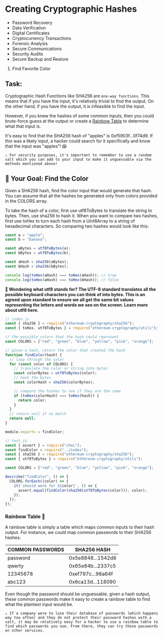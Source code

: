 # Creating Cryptographic Hashes

- Password Recovery
- Data Verification
- Digital Certificates
- Cryptocurrency Transactions
- Forensic Analysis
- Secure Communications
- Security Audits
- Secure Backup and Restore

1. Find Favorite Color

## Task:

Cryptographic Hash Functions like SHA256 are `one-way functions`. This means that if you have the input, it's relatively trivial to find the output. On the other hand, if you have the output, it is infeasible to find the input.

However, if you knew the hashes of some common inputs, then you could brute-force guess at the output or create a [Rainbow Table](###rainbow-table-🌈) to determine what that input is.

It's easy to find that the SHA256 hash of "apples" is 0xf5903f...0f74d9. If this was a likely input, a hacker could search for it specifically and know that the input was "apples"! 😱

`⚠️ For security purposes, it's important to remember to use a random salt which you can add to your input to make it unguessable via the methods mentioned above!`

## 🏁 Your Goal: Find the Color

Given a SHA256 hash, find the color input that would generate that hash. You can assume that all the hashes be generated only from colors provided in the COLORS array.

To take the hash of a color, first use utf8ToBytes to translate the string to bytes. Then, use sha256 to hash it.
When you want to compare two hashes, first use toHex to turn each hash from a Uint8Array to a string of hexadecimal characters.
So comparing two hashes would look like this:

```js
const a = "apple";
const b = "banana";

const aBytes = utf8ToBytes(a);
const bBytes = utf8ToBytes(b);

const aHash = sha256(aBytes);
const bHash = sha256(bBytes);

console.log(toHex(aHash) === toHex(aHash)); // true
console.log(toHex(aHash) === toHex(bHash)); // false
```

**📖 Wondering what utf8 stands for? The UTF-8 standard translates all the possible keyboard characters you can think of into bytes. This is an agreed upon standard to ensure we all get the same bit values representing the letters and words we see on the screen. Learn more about utf8 here.**

```js
// index.js
const { sha256 } = require("ethereum-cryptography/sha256");
const { toHex, utf8ToBytes } = require("ethereum-cryptography/utils");

// the possible colors that the hash could represent
const COLORS = ["red", "green", "blue", "yellow", "pink", "orange"];

// given a hash, return the color that created the hash
function findColor(hash) {
  // loop through the color
  for (const color of COLORS) {
    // translate the color or string into bytes
    const colorBytes = utf8ToBytes(color);
    // hash the bytes
    const colorHash = sha256(colorBytes);

    // compare the hashes to see if they are the same
    if (toHex(colorHash) === toHex(hash)) {
      return color;
    }
  }
  // return null if no match
  return null;
}

module.exports = findColor;
```

```js
// test.js
const { assert } = require("chai");
const findColor = require("../index");
const { sha256 } = require("ethereum-cryptography/sha256");
const { utf8ToBytes } = require("ethereum-cryptography/utils");

const COLORS = ["red", "green", "blue", "yellow", "pink", "orange"];

describe("findColor", () => {
  COLORS.forEach((color) => {
    it(`should work for ${color}`, () => {
      assert.equal(findColor(sha256(utf8ToBytes(color))), color);
    });
  });
});
```

### Rainbow Table 🌈

A rainbow table is simply a table which maps common inputs to their hash output. For instance, we could map common passwords to their SHA256 hashes:

| COMMON PASSWORDS | SHA256 HASH       |
| ---------------- | ----------------- |
| password         | 0x5e8848...1542d8 |
| qwerty           | 0x65e84b...2337c5 |
| 12345678         | 0xef797c...98a64f |
| abc123           | 0x6ca13d...118090 |

Even though the password should be unguessable, given a hash output, these common passwords make it easy to create a rainbow table to find what the plaintext input would be.

`⚠️ If a company were to lose their database of passwords (which happens way too often) and they do not protect their password hashes with a salt, it may be relatively easy for a hacker to use a rainbow table to find which passwords you use. From there, they can try those passwords on other services.`
